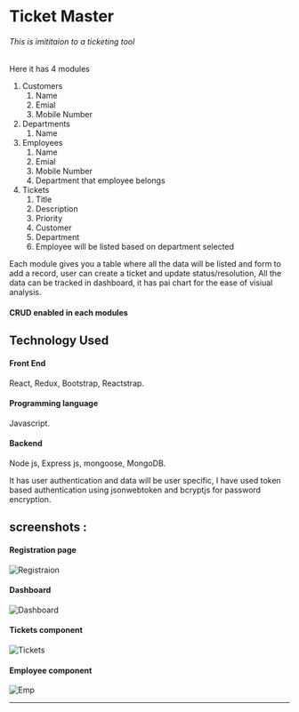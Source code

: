 # Ticket Master

###### This is imititaion to a ticketing tool

Here it has 4 modules
1. Customers
    1. Name
    2. Emial
    3. Mobile Number
2. Departments
    1. Name
3. Employees
    1. Name
    2. Emial
    3. Mobile Number
    4. Department that employee belongs
4. Tickets
    1. Title
    2. Description
    3. Priority
    4. Customer
    5. Department
    6. Employee will be listed based on department selected

Each module gives you a table where all the data will be listed and form to add a record, user can create a ticket and update status/resolution, All the data can be tracked in dashboard, it has pai chart for the ease of visiual analysis.

#### CRUD enabled in each modules

## Technology Used
#### Front End
React, Redux, Bootstrap, Reactstrap.
#### Programming language
Javascript.
#### Backend
Node js, Express js, mongoose, MongoDB.

It has user authentication and data will be user specific, I have used token based authentication using jsonwebtoken and bcryptjs for password encryption.

## screenshots :
#### Registration page
![Registraion](https://user-images.githubusercontent.com/54133903/68030293-229afd00-fcdf-11e9-97f6-603c526f350d.PNG)

#### Dashboard
![Dashboard](https://user-images.githubusercontent.com/54133903/68030868-6e9a7180-fce0-11e9-9d5a-75164dab5f88.png)

#### Tickets component
![Tickets](https://user-images.githubusercontent.com/54133903/68030466-88878480-fcdf-11e9-8981-0d68b3e6500a.PNG)

#### Employee component
![Emp](https://user-images.githubusercontent.com/54133903/68030526-b4a30580-fcdf-11e9-8c45-f601593b3eeb.PNG)

-----------------------------------------------------------------------------------------------------------------



